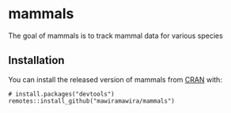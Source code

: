 
<!-- README.md is generated from README.Rmd. Please edit that file -->

mammals
=======

<!-- badges: start -->
<!-- badges: end -->

The goal of mammals is to track mammal data for various species

Installation
------------

You can install the released version of mammals from
[CRAN](https://CRAN.R-project.org) with:

    # install.packages("devtools")
    remotes::install_github("mawiramawira/mammals")
